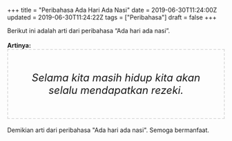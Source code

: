 +++
title = "Peribahasa Ada Hari Ada Nasi"
date = 2019-06-30T11:24:00Z
updated = 2019-06-30T11:24:22Z
tags = ["Peribahasa"]
draft = false
+++

<div dir="ltr" style="text-align: left;" trbidi="on"><div style="text-align: justify;">Berikut ini adalah arti dari peribahasa “Ada hari ada nasi”.</div><br /><div style="text-align: justify;"><b>Artinya:</b></div><div style="border: 2px dashed #ddd; font-size: 24px; height: auto; margin: 0 auto; padding: 50px; text-align: center; width: auto;"><i>Selama kita masih hidup kita akan selalu mendapatkan rezeki.</i></div><div style="text-align: justify;"><br /></div><div style="text-align: justify;">Demikian arti dari peribahasa "Ada hari ada nasi". Semoga bermanfaat.</div></div>
